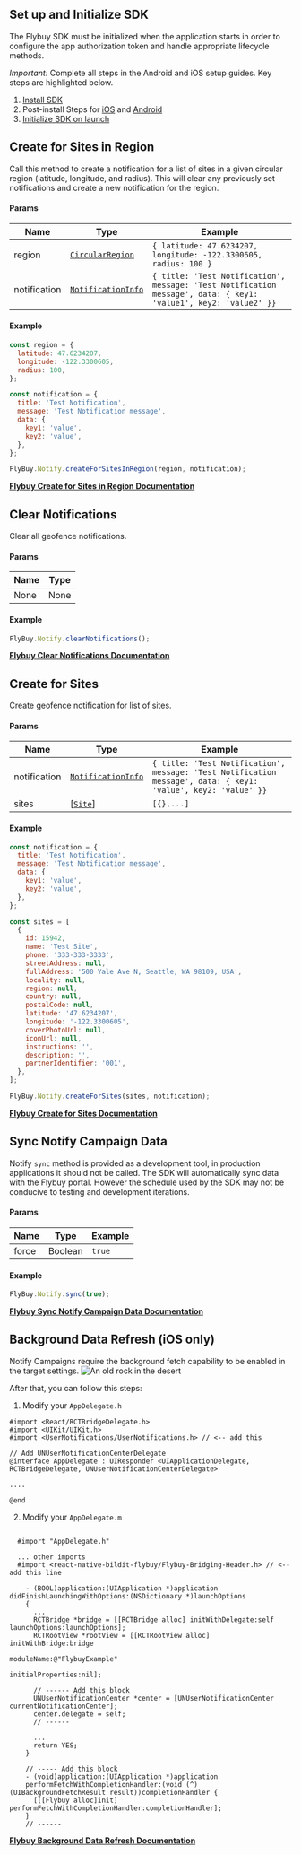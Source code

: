 ## Set up and Initialize SDK

The Flybuy SDK must be initialized when the application starts in order to configure the app authorization token and handle appropriate lifecycle methods.

_Important:_ Complete all steps in the Android and iOS setup guides. Key steps are highlighted below.

1.  [Install SDK](../Setup.md#installation)
2.  Post-install Steps for [iOS](../Setup.md#ios) and [Android](../Setup.md#android)
3.  [Initialize SDK on launch](../Usage.md#initialize-sdk-on-launch)

## Create for Sites in Region

Call this method to create a notification for a list of sites in a given circular region (latitude, longitude, and radius). This will clear any previously set notifications and create a new notification for the region.

#### Params

| Name         | Type                                            | Example                                                                                                         |
| ------------ | ----------------------------------------------- | --------------------------------------------------------------------------------------------------------------- |
| region       | [`CircularRegion`](../Types/CircularRegion)     | `{ latitude: 47.6234207, longitude: -122.3300605, radius: 100 }`                                                |
| notification | [`NotificationInfo`](../Types/NotificationInfo) | `{ title: 'Test Notification', message: 'Test Notification message', data: { key1: 'value1', key2: 'value2' }}` |

#### Example

```js
const region = {
  latitude: 47.6234207,
  longitude: -122.3300605,
  radius: 100,
};

const notification = {
  title: 'Test Notification',
  message: 'Test Notification message',
  data: {
    key1: 'value',
    key2: 'value',
  },
};

FlyBuy.Notify.createForSitesInRegion(region, notification);
```

**[Flybuy Create for Sites in Region Documentation](https://www.radiusnetworks.com/developers/flybuy/#/sdk-2.0/notify?id=create-for-sites-in-region)**

## Clear Notifications

Clear all geofence notifications.

#### Params

| Name | Type |
| ---- | ---- |
| None | None |

#### Example

```jsx
FlyBuy.Notify.clearNotifications();
```

**[Flybuy Clear Notifications Documentation](https://www.radiusnetworks.com/developers/flybuy/#/sdk-2.0/notify?id=clear-notifications)**

## Create for Sites

Create geofence notification for list of sites.

#### Params

| Name         | Type                                            | Example                                                                                                       |
| ------------ | ----------------------------------------------- | ------------------------------------------------------------------------------------------------------------- |
| notification | [`NotificationInfo`](../Types/NotificationInfo) | `{ title: 'Test Notification', message: 'Test Notification message', data: { key1: 'value', key2: 'value' }}` |
| sites        | [[`Site`](../Types/Site)]                       | `[{},...]`                                                                                                    |

#### Example

```jsx
const notification = {
  title: 'Test Notification',
  message: 'Test Notification message',
  data: {
    key1: 'value',
    key2: 'value',
  },
};

const sites = [
  {
    id: 15942,
    name: 'Test Site',
    phone: '333-333-3333',
    streetAddress: null,
    fullAddress: '500 Yale Ave N, Seattle, WA 98109, USA',
    locality: null,
    region: null,
    country: null,
    postalCode: null,
    latitude: '47.6234207',
    longitude: '-122.3300605',
    coverPhotoUrl: null,
    iconUrl: null,
    instructions: '',
    description: '',
    partnerIdentifier: '001',
  },
];

FlyBuy.Notify.createForSites(sites, notification);
```

**[Flybuy Create for Sites Documentation](https://www.radiusnetworks.com/developers/flybuy/#/sdk-2.0/notify?id=additional-methods)**

## Sync Notify Campaign Data

Notify `sync` method is provided as a development tool, in production applications it should not be called. The SDK will automatically sync data with the Flybuy portal. However the schedule used by the SDK may not be conducive to testing and development iterations.

#### Params

| Name  | Type    | Example |
| ----- | ------- | ------- |
| force | Boolean | `true`  |

#### Example

```js
FlyBuy.Notify.sync(true);
```

**[Flybuy Sync Notify Campaign Data Documentation](https://www.radiusnetworks.com/developers/flybuy/#/sdk-2.0/notify?id=sync-notify-campaign-data)**

## Background Data Refresh (iOS only)

Notify Campaigns require the background fetch capability to be enabled in the target settings.
![An old rock in the desert](https://www.radiusnetworks.com/developers/flybuy/sdk-2.0/img/notify_0.png)

After that, you can follow this steps:

1. Modify your `AppDelegate.h`

  ```objc
  #import <React/RCTBridgeDelegate.h>
  #import <UIKit/UIKit.h>
  #import <UserNotifications/UserNotifications.h> // <-- add this

  // Add UNUserNotificationCenterDelegate
  @interface AppDelegate : UIResponder <UIApplicationDelegate, RCTBridgeDelegate, UNUserNotificationCenterDelegate>

  .... 

  @end
  ```

2. Modify your `AppDelegate.m`

  ```objc

    #import "AppDelegate.h"

    ... other imports
    #import <react-native-bildit-flybuy/Flybuy-Bridging-Header.h> // <-- add this line

      - (BOOL)application:(UIApplication *)application didFinishLaunchingWithOptions:(NSDictionary *)launchOptions
      {
        ...
        RCTBridge *bridge = [[RCTBridge alloc] initWithDelegate:self launchOptions:launchOptions];
        RCTRootView *rootView = [[RCTRootView alloc] initWithBridge:bridge
                                                        moduleName:@"FlybuyExample"
                                                  initialProperties:nil];
        
        // ------ Add this block
        UNUserNotificationCenter *center = [UNUserNotificationCenter currentNotificationCenter];
        center.delegate = self;
        // ------
        
        ...
        return YES;
      }

      // ----- Add this block
      - (void)application:(UIApplication *)application
      performFetchWithCompletionHandler:(void (^)(UIBackgroundFetchResult result))completionHandler {
        [[[Flybuy alloc]init] performFetchWithCompletionHandler:completionHandler];
      }
      // ------
  ```

**[Flybuy Background Data Refresh Documentation](https://www.radiusnetworks.com/developers/flybuy/#/sdk-2.0/notify?id=background-data-refresh)**
